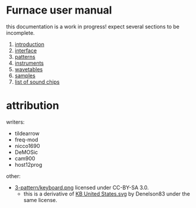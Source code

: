 # Furnace user manual

this documentation is a work in progress! expect several sections to be incomplete.

1. [introduction](1-intro/README.md)
2. [interface](2-interface/README.md)
3. [patterns](3-pattern/README.md)
4. [instruments](4-instrument/README.md)
5. [wavetables](5-wave/README.md)
6. [samples](6-sample/README.md)
7. [list of sound chips](7-systems/README.md)

# attribution

writers:

- tildearrow
- freq-mod
- nicco1690
- DeMOSic
- cam900
- host12prog

other:

- [3-pattern/keyboard.png](3-pattern/keyboard.png) licensed under CC-BY-SA 3.0.
  - this is a derivative of [KB United States.svg](https://en.wikipedia.org/wiki/File:KB_United_States.svg) by Denelson83 under the same license.
